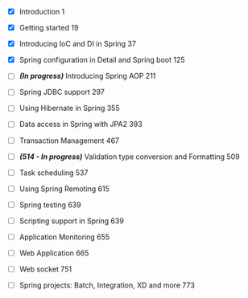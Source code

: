 - [x] Introduction 1  
- [x] Getting started 19
- [x] Introducing IoC and DI in Spring 37
- [x] Spring configuration in Detail and Spring boot 125
- [ ] _**(In progress)**_ Introducing Spring AOP 211
- [ ] Spring JDBC support 297
- [ ] Using Hibernate in Spring 355
- [ ] Data access in Spring with JPA2 393
- [ ] Transaction Management 467
- [ ] _**(514 - In progress)**_ Validation type conversion and Formatting 509
- [ ] Task scheduling 537
- [ ] Using Spring Remoting 615
- [ ] Spring testing 639
- [ ] Scripting support in Spring 639
- [ ] Application Monitoring 655
- [ ] Web Application 665
- [ ] Web socket 751
- [ ] Spring projects: Batch, Integration, XD and more 773



<!--stackedit_data:
eyJoaXN0b3J5IjpbLTIxMjkyNDMzOTUsLTIwMDg0MDU4NTRdfQ
==
-->